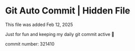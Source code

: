 # Git Auto Commit | Hidden File

This file was added Feb 12, 2025

Just for fun and keeping my daily git commit active 🤪

commit number: 321410
